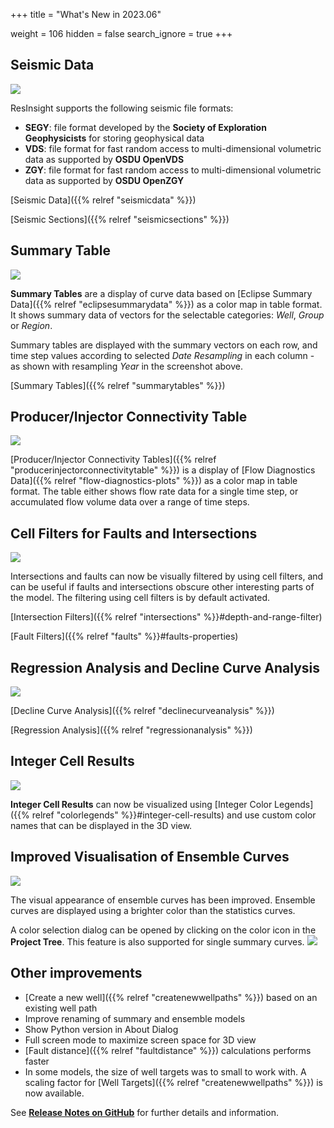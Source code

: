 +++
title = "What's New in 2023.06"

weight = 106
hidden = false
search_ignore = true
+++



## Seismic Data
![](/images/3d-main-window/SeismicHeaderImage.png)

ResInsight supports the following seismic file formats:

- **SEGY**: file format developed by the **Society of Exploration Geophysicists** for storing geophysical data
- **VDS**: file format for fast random access to multi-dimensional volumetric data as supported by **OSDU OpenVDS**
- **ZGY**: file format for fast random access to multi-dimensional volumetric data as supported by **OSDU OpenZGY**

[Seismic Data]({{% relref "seismicdata" %}})

[Seismic Sections]({{% relref "seismicsections" %}})
 
## Summary Table

![](/images/plot-window/Summary_Table_WOPR.png)

**Summary Tables** are a display of curve data based on [Eclipse Summary Data]({{% relref "eclipsesummarydata" %}}) as a color map in table format. It shows summary data of vectors for the selectable categories: *Well*, *Group* or *Region*.

Summary tables are displayed with the summary vectors on each row, and time step values according to selected *Date Resampling* in each column - as shown with resampling *Year* in the screenshot above.

[Summary Tables]({{% relref "summarytables" %}})

## Producer/Injector Connectivity Table
![](/images/plot-window/Producer_Injector_Connectivity.png)

[Producer/Injector Connectivity Tables]({{% relref "producerinjectorconnectivitytable" %}}) is a display of [Flow Diagnostics Data]({{% relref "flow-diagnostics-plots" %}}) as a color map in table format. The table either shows flow rate data for a single time step, or accumulated flow volume data over a range of time steps.


## Cell Filters for Faults and Intersections
![](/images/release-notes/CellFilteredIntersection.png)

Intersections and faults can now be visually filtered by using cell filters, and can be useful if faults and intersections obscure other interesting parts of the model. The filtering using cell filters is by default activated.

[Intersection Filters]({{% relref "intersections" %}}#depth-and-range-filter)

[Fault Filters]({{% relref "faults" %}}#faults-properties)


## Regression Analysis and Decline Curve Analysis
![](/images/plot-window/DeclineCurves.png)

[Decline Curve Analysis]({{% relref "declinecurveanalysis" %}})

[Regression Analysis]({{% relref "regressionanalysis" %}})

## Integer Cell Results
![](/images/3d-main-window/CustomCategoryLegend.png)

**Integer Cell Results** can now be visualized using [Integer Color Legends]({{% relref "colorlegends" %}}#integer-cell-results) and use custom color names that can be displayed in the 3D view.

## Improved Visualisation of Ensemble Curves

![](/images/plot-window/Ensemble.png)

The visual appearance of ensemble curves has been improved. Ensemble curves are displayed using a brighter color than the statistics curves.

A color selection dialog can be opened by clicking on the color icon in the **Project Tree**. This feature is also supported for single summary curves.
![](/images/plot-window/ColorSelectionDialog.png)

## Other improvements

- [Create a new well]({{% relref "createnewwellpaths" %}}) based on an existing well path
- Improve renaming of summary and ensemble models
- Show Python version in About Dialog
- Full screen mode to maximize screen space for 3D view
- [Fault distance]({{% relref "faultdistance" %}}) calculations performs faster 
- In some models, the size of well targets was to small to work with. A scaling factor for [Well Targets]({{% relref "createnewwellpaths" %}}) is now available.



See [**Release Notes on GitHub**](https://github.com/OPM/ResInsight/releases/) for further details and information.